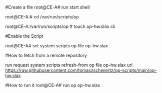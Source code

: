 #Create a file
root@CE-A# run start shell

root@CE-A:# cd /var/run/scripts/op

root@CE-A:/var/run/scripts/op # touch op-hw.slax
cli

#Enable the Script

root@CE-A# set system scripts op file op-hw.slax


#How to fetch from a remote repository

run request system scripts refresh-from op file op-hw.slax url https://raw.githubusercontent.com/tomaszschwiertz/op-scripts/main/op-hw.slax

#How to run it
root@CE-A# run op op-hw.slax
